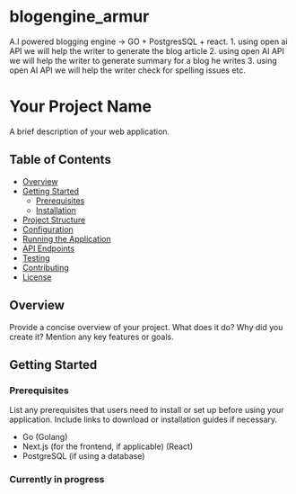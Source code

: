 # blogengine_armur
A.I powered blogging engine  -> GO + PostgresSQL + react.       1. using open ai API we will help the writer to generate the blog article 2. using open AI API we will help the writer to generate summary for a blog he writes 3. using open AI API we will help the writer check for spelling issues etc. 


# Your Project Name

A brief description of your web application.

## Table of Contents

- [Overview](#overview)
- [Getting Started](#getting-started)
  - [Prerequisites](#prerequisites)
  - [Installation](#installation)
- [Project Structure](#project-structure)
- [Configuration](#configuration)
- [Running the Application](#running-the-application)
- [API Endpoints](#api-endpoints)
- [Testing](#testing)
- [Contributing](#contributing)
- [License](#license)

## Overview

Provide a concise overview of your project. What does it do? Why did you create it? Mention any key features or goals.

## Getting Started

### Prerequisites

List any prerequisites that users need to install or set up before using your application. Include links to download or installation guides if necessary.

- Go (Golang)
- Next.js (for the frontend, if applicable) (React)
- PostgreSQL (if using a database)

### Currently in progress 
